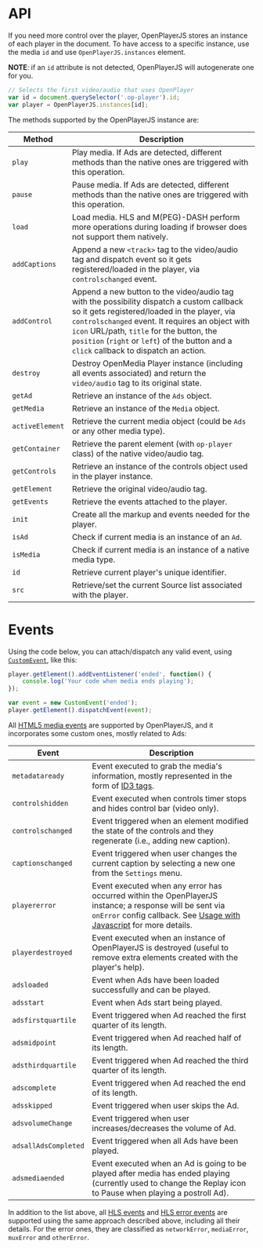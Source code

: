 # API

If you need more control over the player, OpenPlayerJS stores an instance of each player in the document. To have access to a specific instance, use the media `id` and use `OpenPlayerJS.instances` element.

**NOTE**: if an `id` attribute is not detected, OpenPlayerJS will autogenerate one for you.

```javascript
// Selects the first video/audio that uses OpenPlayer
var id = document.querySelector('.op-player').id;
var player = OpenPlayerJS.instances[id];
```

The methods supported by the OpenPlayerJS instance are:

Method | Description
--- | ---
`play` | Play media. If Ads are detected, different methods than the native ones are triggered with this operation.
`pause` | Pause media. If Ads are detected, different methods than the native ones are triggered with this operation.
`load` | Load media. HLS and M(PEG)-DASH perform more operations during loading if browser does not support them natively.
`addCaptions` | Append a new `<track>` tag to the video/audio tag and dispatch event so it gets registered/loaded in the player, via `controlschanged` event.
`addControl` | Append a new button to the video/audio tag with the possibility dispatch a custom callback so it gets registered/loaded in the player, via `controlschanged` event. It requires an object with `icon` URL/path, `title` for the button, the `position` (`right` or `left`) of the button and a `click` callback to dispatch an action.
`destroy` | Destroy OpenMedia Player instance (including all events associated) and return the `video/audio` tag to its original state.
`getAd` | Retrieve an instance of the `Ads` object.
`getMedia` | Retrieve an instance of the `Media` object.
`activeElement` | Retrieve the current media object (could be `Ads` or any other media type).
`getContainer` | Retrieve the parent element (with `op-player` class) of the native video/audio tag.
`getControls` | Retrieve an instance of the controls object used in the player instance.
`getElement` | Retrieve the original video/audio tag.
`getEvents` | Retrieve the events attached to the player.
`init` | Create all the markup and events needed for the player.
`isAd` | Check if current media is an instance of an `Ad`.
`isMedia` | Check if current media is an instance of a native media type.
`id` | Retrieve current player's unique identifier.
`src` | Retrieve/set the current Source list associated with the player.

# Events

Using the code below, you can attach/dispatch any valid event, using [`CustomEvent`](https://developer.mozilla.org/en-US/docs/Web/API/CustomEvent), like this:

```javascript
player.getElement().addEventListener('ended', function() {
    console.log('Your code when media ends playing');
});

var event = new CustomEvent('ended');
player.getElement().dispatchEvent(event);
```

All [HTML5 media events](https://developer.mozilla.org/en-US/docs/Web/Guide/Events/Media_events) are supported by OpenPlayerJS, and it incorporates some custom ones, mostly related to Ads:

Event | Description
--- | ---
`metadataready` | Event executed to grab the media's information, mostly represented in the form of [ID3 tags](https://id3.org/).
`controlshidden` | Event executed when controls timer stops and hides control bar (video only).
`controlschanged` | Event triggered when an element modified the state of the controls and they regenerate (i.e., adding new caption).
`captionschanged` | Event triggered when user changes the current caption by selecting a new one from the `Settings` menu.
`playererror` | Event executed when any error has occurred within the OpenPlayerJS instance; a response will be sent via `onError` config callback. See [Usage with Javascript](#usage-with-javascript) for more details.
`playerdestroyed` | Event executed when an instance of OpenPlayerJS is destroyed (useful to remove extra elements created with the player's help).
`adsloaded` | Event when Ads have been loaded successfully and can be played.
`adsstart` | Event when Ads start being played.
`adsfirstquartile` | Event triggered when Ad reached the first quarter of its length.
`adsmidpoint` | Event triggered when Ad reached half of its length.
`adsthirdquartile` | Event triggered when Ad reached the third quarter of its length.
`adscomplete` | Event triggered when Ad reached the end of its length.
`adsskipped` | Event triggered when user skips the Ad.
`adsvolumeChange` | Event triggered when user increases/decreases the volume of Ad.
`adsallAdsCompleted` | Event triggered when all Ads have been played.
`adsmediaended` | Event executed when an Ad is going to be played after media has ended playing (currently used to change the Replay icon to Pause when playing a postroll Ad).

In addition to the list above, all [HLS events](https://github.com/video-dev/hls.js/blob/master/docs/API.md#runtime-events) and [HLS error events](https://github.com/video-dev/hls.js/blob/master/docs/API.md#errors) are supported using the same approach described above, including all their details. For the error ones, they are classified as `networkError`, `mediaError`, `muxError` and `otherError`.
